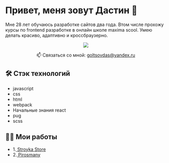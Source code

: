 # Привет, меня зовут Дастин 👋
Мне 28 лет обучаюсь разработке сайтов два года. 
Втом числе прохожу курсы по frontend разработке в онлайн школе maxima scool.
Умею делать красиво, адаптивно и кроссбраузерно. 

<p align='center'>
   <a href="https://t.me/Primal_flight">
       <img src="https://img.shields.io/badge/Telegram-2CA5E0?style=for-the-badge&logo=telegram&logoColor=white"/>
   </a>
<p align='center'>
   📫 Связаться со мной: <a href='mailto:goltsovdas@yandex.ru'>goltsovdas@yandex.ru</a>
</p>

## 🛠 Стэк технологий 
*   javascript
*   css
*   html
*   webpack
*   Начальные знания react
*   pug
*   scss

## 🧑‍💼 Мои работы
* 1.<a href="https://stroyka-stor.progeritdastin.ru/#"> Stroyka Store </a>
* 2.<a href="http://cw57343-wordpress-aunmj.tw1.ru/"> Pirosmany </a>
